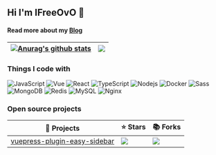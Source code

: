 ## Hi I'm IFreeOvO 👋

#### Read more about my [Blog](https://ifreeovo.xyz/)

| <a href="https://ifreeovo.xyz/"><img align="center" src="https://github-readme-stats.vercel.app/api?username=IFreeOvO&show_icons=true&include_all_commits=true&theme=buefy&hide_border=true" alt="Anurag's github stats" /></a> | <a href="https://ifreeovo.xyz/"><img align="center" src="https://github-readme-stats.vercel.app/api/top-langs/?username=IFreeOvO&layout=compact&theme=buefy&hide_border=true" /></a> |
| ------------------------------------------------------------------------------------------------------------------------------------------------------------------------------------------------------------------------------- | ------------------------------------------------------------------------------------------------------------------------------------------------------------------------------------ |

### Things I code with
![JavaScript](https://img.shields.io/badge/-JavaScript-black?style=flat-square&logo=javascript)
![Vue](https://img.shields.io/badge/-Vue-CCFFD8?style=flat-square&logo=Vue.js)
![React](https://img.shields.io/badge/-React-45b8d8?style=flat-square&logo=react&logoColor=white)
![TypeScript](https://img.shields.io/badge/-TypeScript-007ACC?style=flat-square&logo=typescript&logoColor=white)
![Nodejs](https://img.shields.io/badge/-Nodejs-43853d?style=flat-square&logo=Node.js&logoColor=white)
![Docker](https://img.shields.io/badge/-Docker-46a2f1?style=flat-square&logo=docker&logoColor=white)
![Sass](https://img.shields.io/badge/-Sass-CC6699?style=flat-square&logo=sass&logoColor=white)
![MongoDB](https://img.shields.io/badge/-MongoDB-13aa52?style=flat-square&logo=mongodb&logoColor=white)
![Redis](https://img.shields.io/badge/-Redis-FFD7D5?style=flat-square&logo=Redis)
![MySQL](https://img.shields.io/badge/-MySQL-b6e3ff?style=flat-square&logo=MySQL)
![Nginx](https://img.shields.io/badge/-Nginx-green?style=flat-square&logo=Nginx)

### Open source projects
|  🎁 Projects   | ⭐ Stars  | 📚 Forks  |
|  ----  | ----  |----  |
| [vuepress-plugin-easy-sidebar](https://github.com/IFreeOvO/vuepress-plugin-easy-sidebar)  | ![](https://img.shields.io/github/stars/IFreeOvO/vuepress-plugin-easy-sidebar?style=flat-square&labelColor=343b41) |![](https://img.shields.io/github/forks/IFreeOvO/vuepress-plugin-easy-sidebar?style=flat-square&labelColor=343b41) |